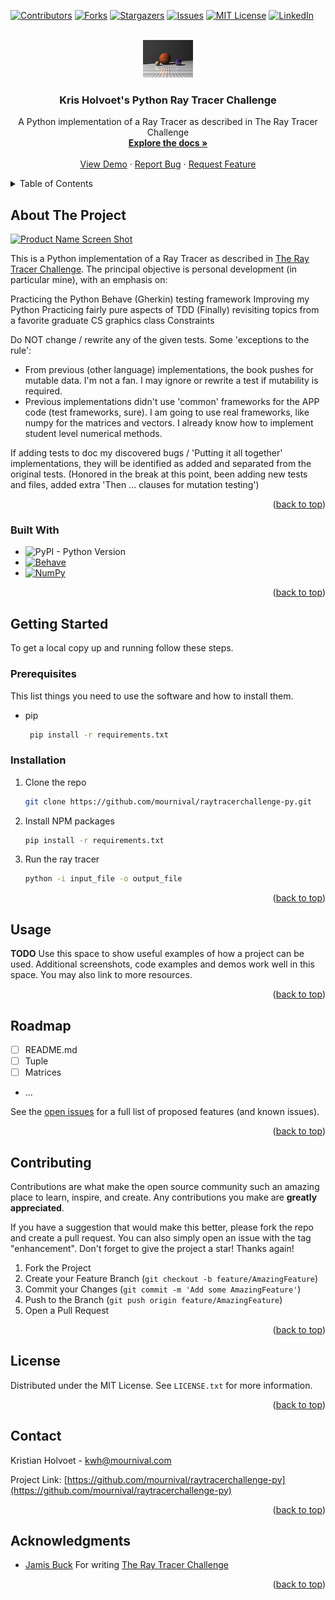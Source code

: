 <a name="readme-top"></a>

[![Contributors][contributors-shield]][contributors-url]
[![Forks][forks-shield]][forks-url]
[![Stargazers][stars-shield]][stars-url]
[![Issues][issues-shield]][issues-url]
[![MIT License][license-shield]][license-url]
[![LinkedIn][linkedin-shield]][linkedin-url]



<!-- PROJECT LOGO -->
<br />
<div align="center">
  <a href="https://github.com/mournival/raytracerchallenge-py">
    <img src="images/logo.png" alt="Logo" width="80" height="60">
  </a>

<h3 align="center">Kris Holvoet's Python Ray Tracer Challenge</h3>

  <p align="center">
     A Python implementation of a Ray Tracer as described in The Ray Tracer Challenge
    <br />
    <a href="https://github.com/mournival/raytracerchallenge-py"><strong>Explore the docs »</strong></a>
    <br />
    <br />
    <a href="https://github.com/mournival/raytracerchallenge-py">View Demo</a>
    ·
    <a href="https://github.com/mournival/raytracerchallenge-py/issues">Report Bug</a>
    ·
    <a href="https://github.com/mournival/raytracerchallenge-py/issues">Request Feature</a>
  </p>
</div>



<!-- TABLE OF CONTENTS -->
<details>
  <summary>Table of Contents</summary>
  <ol>
    <li>
      <a href="#about-the-project">About The Project</a>
      <ul>
        <li><a href="#built-with">Built With</a></li>
      </ul>
    </li>
    <li>
      <a href="#getting-started">Getting Started</a>
      <ul>
        <li><a href="#prerequisites">Prerequisites</a></li>
        <li><a href="#installation">Installation</a></li>
      </ul>
    </li>
    <li><a href="#usage">Usage</a></li>
    <li><a href="#roadmap">Roadmap</a></li>
    <li><a href="#contributing">Contributing</a></li>
    <li><a href="#license">License</a></li>
    <li><a href="#contact">Contact</a></li>
    <li><a href="#acknowledgments">Acknowledgments</a></li>
  </ol>
</details>



<!-- ABOUT THE PROJECT -->
## About The Project

[![Product Name Screen Shot][product-screenshot]](https://example.com)

This is a Python implementation of a Ray Tracer as described in [The Ray Tracer Challenge](http://raytracerchallenge.com/). The principal objective is personal development (in particular mine), with an emphasis on:

Practicing the Python Behave (Gherkin) testing framework
Improving my Python
Practicing fairly pure aspects of TDD
(Finally) revisiting topics from a favorite graduate CS graphics class
Constraints

Do NOT change / rewrite any of the given tests. Some 'exceptions to the rule':
- From previous (other language) implementations, the book pushes for mutable data. I'm  not a fan. I may ignore or 
rewrite a test if mutability is required.
- Previous implementations didn't use 'common' frameworks for the APP code (test frameworks, sure). I am going to use 
real frameworks, like numpy for the matrices and vectors. I already know how to implement
student level numerical methods.

If adding tests to doc my discovered bugs / 'Putting it all together' implementations, they will be identified as added and separated from the original tests. (Honored in the break at this point, been adding new tests and files, added extra 'Then ... clauses for mutation testing')
<p align="right">(<a href="#readme-top">back to top</a>)</p>



### Built With
* ![PyPI - Python Version](https://img.shields.io/pypi/pyversions/numpy)
* [![Behave][Behave]][Behave-url]
* [![NumPy][Numpy.js]][Numpy-url]


<p align="right">(<a href="#readme-top">back to top</a>)</p>



<!-- GETTING STARTED -->
## Getting Started

To get a local copy up and running follow these steps.

### Prerequisites

This list things you need to use the software and how to install them.
* pip
  ```sh
   pip install -r requirements.txt
  ```

### Installation

1. Clone the repo
   ```sh
   git clone https://github.com/mournival/raytracerchallenge-py.git
   ```
1. Install NPM packages
   ```sh
   pip install -r requirements.txt
   ```
1. Run the ray tracer
   ``` sh
   python -i input_file -o output_file
    ```
<p align="right">(<a href="#readme-top">back to top</a>)</p>



<!-- USAGE EXAMPLES -->
## Usage

**TODO** 
Use this space to show useful examples of how a project can be used. Additional screenshots, code examples and demos work well in this space. You may also link to more resources.

[//]: # (_For more examples, please refer to the [Documentation]&#40;https://example.com&#41;_)

<p align="right">(<a href="#readme-top">back to top</a>)</p>



<!-- ROADMAP -->
## Roadmap

- [ ] README.md
- [ ] Tuple
- [ ] Matrices
- ...

See the [open issues](https://github.com/mournival/raytracerchallenge-py/issues) for a full list of proposed features (and known issues).

<p align="right">(<a href="#readme-top">back to top</a>)</p>



<!-- CONTRIBUTING -->
## Contributing

Contributions are what make the open source community such an amazing place to learn, inspire, and create. Any contributions you make are **greatly appreciated**.

If you have a suggestion that would make this better, please fork the repo and create a pull request. You can also simply open an issue with the tag "enhancement".
Don't forget to give the project a star! Thanks again!

1. Fork the Project
2. Create your Feature Branch (`git checkout -b feature/AmazingFeature`)
3. Commit your Changes (`git commit -m 'Add some AmazingFeature'`)
4. Push to the Branch (`git push origin feature/AmazingFeature`)
5. Open a Pull Request

<p align="right">(<a href="#readme-top">back to top</a>)</p>



<!-- LICENSE -->
## License

Distributed under the MIT License. See `LICENSE.txt` for more information.

<p align="right">(<a href="#readme-top">back to top</a>)</p>



<!-- CONTACT -->
## Contact

Kristian Holvoet - kwh@mournival.com

Project Link: [https://github.com/mournival/raytracerchallenge-py](https://github.com/mournival/raytracerchallenge-py)

<p align="right">(<a href="#readme-top">back to top</a>)</p>



<!-- ACKNOWLEDGMENTS -->
## Acknowledgments

* [Jamis Buck](http://raytracerchallenge.com/) For writing [The Ray Tracer Challenge](http://raytracerchallenge.com/)


<p align="right">(<a href="#readme-top">back to top</a>)</p>



<!-- MARKDOWN LINKS & IMAGES -->
<!-- https://www.markdownguide.org/basic-syntax/#reference-style-links -->
[contributors-shield]: https://img.shields.io/github/contributors/mournival/raytracerchallenge-py.svg?style=for-the-badge
[contributors-url]: https://github.com/mournival/raytracerchallenge-py/graphs/contributors
[forks-shield]: https://img.shields.io/github/forks/mournival/raytracerchallenge-py.svg?style=for-the-badge
[forks-url]: https://github.com/mournival/raytracerchallenge-py/network/members
[stars-shield]: https://img.shields.io/github/stars/mournival/raytracerchallenge-py.svg?style=for-the-badge
[stars-url]: https://github.com/mournival/raytracerchallenge-py/stargazers
[issues-shield]: https://img.shields.io/github/issues/mournival/raytracerchallenge-py.svg?style=for-the-badge
[issues-url]: https://github.com/mournival/raytracerchallenge-py/issues
[license-shield]: https://img.shields.io/github/license/mournival/raytracerchallenge-py.svg?style=for-the-badge
[license-url]: https://github.com/mournival/raytracerchallenge-py/blob/master/LICENSE.txt
[linkedin-shield]: https://img.shields.io/badge/-LinkedIn-black.svg?style=for-the-badge&logo=linkedin&colorB=555
[linkedin-url]: https://linkedin.com/in/kristian-holvoet-10101
[product-screenshot]: images/screenshot.png
[Behave]: https://behave.readthedocs.io/en/latest/_static/behave_logo1.png
[Behave-url]: https://behave.readthedocs.io/en/latest/
[Numpy.js]: https://numpy.org/doc/stable/_static/numpylogo.svg
[Numpy-url]: https://numpy.org/